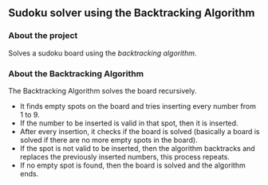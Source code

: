 ## Sudoku solver using the Backtracking Algorithm

### About the project

Solves a sudoku board using the _backtracking algorithm_.

### About the Backtracking Algorithm

The Backtracking Algorithm solves the board recursively.

- It finds empty spots on the board and tries inserting every number from 1 to 9.
- If the number to be inserted is valid in that spot, then it is inserted.
- After every insertion, it checks if the board is solved (basically a board is solved if there are no more empty spots in the board).
- If the spot is not valid to be inserted, then the algorithm backtracks and replaces the previously inserted numbers, this process repeats.
- If no empty spot is found, then the board is solved and the algorithm ends.
